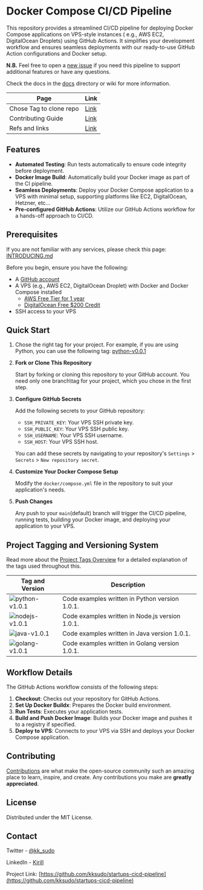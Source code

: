 # Docker Compose CI/CD Pipeline

This repository provides a streamlined CI/CD pipeline for deploying Docker Compose applications on VPS-style instances (
e.g., AWS EC2, DigitalOcean Droplets) using GitHub Actions. It simplifies your development workflow and ensures seamless
deployments with our ready-to-use GitHub Action configurations and Docker setup.

**N.B.** Feel free to open a [new issue](https://github.com/kksudo/startups-cicd-pipeline/issues) if you need this
pipeline to support additional features or have any questions.

Check the docs in the [docs](/docs/README.md) directory or wiki for more information.

| Page                    | Link                            |
|-------------------------|---------------------------------|
| Chose Tag to clone repo | [Link](docs/TAGS.md)            |
| Contributing Guide      | [Link](.github/CONTRIBUTING.md) |
| Refs and links          | [Link](docs/INTRODUCING.md)     |

## Features

- **Automated Testing**: Run tests automatically to ensure code integrity before deployment.
- **Docker Image Build**: Automatically build your Docker image as part of the CI pipeline.
- **Seamless Deployments**: Deploy your Docker Compose application to a VPS with minimal setup, supporting platforms
  like EC2, DigitalOcean, Hetzner, etc...
- **Pre-configured GitHub Actions**: Utilize our GitHub Actions workflow for a hands-off approach to CI/CD.

## Prerequisites

If you are not familiar with any services, please check this page: [INTRODUCING.md](docs/INTRODUCING.md)

Before you begin, ensure you have the following:

- A [GitHub account](https://github.com/join)
- A VPS (e.g., AWS EC2, DigitalOcean Droplet) with Docker and Docker Compose installed
    - [AWS Free Tier for 1 year](https://aws.amazon.com/free)
    - [DigitalOcean Free $200 Credit](https://try.digitalocean.com/freetrialoffer/)
- SSH access to your VPS

## Quick Start

1. Chose the right tag for your project. For example, if you are using Python, you can use the following tag:
   [python-v0.0.1](https://github.com/kksudo/startups-cicd-pipeline/releases/tag/python-v0.0.1)

2. **Fork or Clone This Repository**

   Start by forking or cloning this repository to your GitHub account. You need only one branch\tag for your project,
   which you chose in the first step.

3. **Configure GitHub Secrets**

   Add the following secrets to your GitHub repository:
    - `SSH_PRIVATE_KEY`: Your VPS SSH private key.
    - `SSH_PUBLIC_KEY`: Your VPS SSH public key.
    - `SSH_USERNAME`: Your VPS SSH username.
    - `SSH_HOST`: Your VPS SSH host.

   You can add these secrets by navigating to your repository's `Settings` > `Secrets` > `New repository secret`.
4. **Customize Your Docker Compose Setup**

   Modify the `docker/compose.yml` file in the repository to suit your application's needs.

5. **Push Changes**

   Any push to your `main`(default) branch will trigger the CI/CD pipeline, running tests, building your Docker image,
   and deploying your application to your VPS.

## Project Tagging and Versioning System

Read more about the [Project Tags Overview](docs/TAGS.md) for a detailed explanation of the tags used throughout this.

| Tag and Version                                                        | Description                                     |
|------------------------------------------------------------------------|-------------------------------------------------|
| ![python-v1.0.1](https://img.shields.io/badge/Python-v1.0.1-blue)      | Code examples written in Python version 1.0.1.  |
| ![nodejs-v1.0.1](https://img.shields.io/badge/Node.js-v1.0.1-green)    | Code examples written in Node.js version 1.0.1. |
| ![java-v1.0.1](https://img.shields.io/badge/Java-v1.0.1-red)           | Code examples written in Java version 1.0.1.    |
| ![golang-v1.0.1](https://img.shields.io/badge/Golang-v1.0.1-lightgrey) | Code examples written in Golang version 1.0.1.  |

## Workflow Details

The GitHub Actions workflow consists of the following steps:

1. **Checkout**: Checks out your repository for GitHub Actions.
2. **Set Up Docker Buildx**: Prepares the Docker build environment.
3. **Run Tests**: Executes your application tests.
4. **Build and Push Docker Image**: Builds your Docker image and pushes it to a registry if specified.
5. **Deploy to VPS**: Connects to your VPS via SSH and deploys your Docker Compose application.

## Contributing

[Contributions](/.github/CONTRIBUTING.md) are what make the open-source community such an amazing place to learn,
inspire, and create. Any contributions you make are **greatly appreciated**.

## License

Distributed under the MIT License.

## Contact

Twitter - [@kk_sudo](https://twitter.com/kk_sudo)

LinkedIn - [Kirill](https://www.linkedin.com/in/kazakovk/)

Project Link: [https://github.com/kksudo/startups-cicd-pipeline](https://github.com/kksudo/startups-cicd-pipeline)
